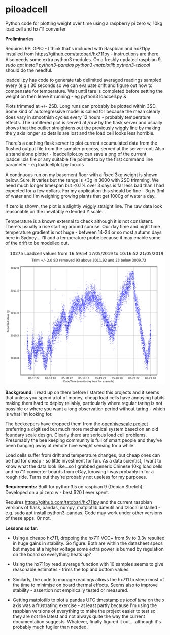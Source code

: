 # piloadcell
Python code for plotting weight over time using a raspberry pi zero w, 10kg load cell and hx711 converter

**Preliminaries**

Requires RPi.GPIO - I think that's included with Raspbian and hx711py installed from
https://github.com/tatobari/hx711py - instructions are there.
Also needs some extra python3 modules. On a freshly updated raspbian 9,
*sudo apt install python3-pandas python3-matplotlib python3-tzlocal*
should do the needful.

loadcell.py has code to generate tab delimited averaged readings sampled every (e.g.) 30 seconds so we can evaluate drift and figure out
how to compensate for temperature. Wait until tare is completed before setting the weight on then leave it running - eg
python3 loadcell.py &

Plots trimmed at +/- 2SD. Long runs can probably be plotted within 3SD. Some kind of autoregressive model is called for
because the mean clearly does vary in smoothish cycles every 12 hours - probably temperature effects.
The unfiltered plot is served at */raw* by the flask server and usually shows that the outlier straightens out the previously
wiggly line by making the y axis longer so details are lost and the load cell looks less horrible.

There's a caching flask server to plot current accumulated data from the flushed output file from the sampler process,
served at the server root. Also a stand alone plotter - loadcellplot.py can save a png of the current loadcell.xls file
or any suitable file pointed to by the first command line parameter - eg loadcellplot.py foo.xls

A continuous run on my basement floor with a fixed 3kg weight is shown below. Sure, it varies but the range is <3g in 3000 with
2SD trimming. We need much longer timespan but <0.1% over 3 days is far less bad than I had expected for a few dollars. For my
application this should be fine - 3g is 3ml of water and I'm weighing growing plants that get 1000g of water a day.

If zero is shown, the plot is a slightly wiggly straight line. The raw data look reasonable on the inevitably extended Y scale.

Temperature is a known external to check although it is not consistent. There's usually a rise starting around sunrise. Our
day time and night time temperature gradient is not huge - between 14-24 or so most autumn days here in Sydney...
I'll add a temperature probe because it may enable some of the drift to be modelled out.

![Example plot](loadcellplot_sample.png)

**Background:**
I read up on them before I started this projects and it seems that unless you spend a lot of money, cheap
load cells have annoying habits making them hard to deploy reliably, particularly where regular taring is not possible
or where you want a long observation period without taring - which is what I'm looking for.

The beekeepers have dropped them from the [openhivescale project](https://github.com/openhivescale/mechanic) preferring a 
digitised but much more mechanical system based on an old foundary scale design. Clearly there are serious load cell problems.
Presumably the bee keeping community is full of smart people and they've been banging away at remote hive weight
sensing for a while.

Load cells suffer from drift and temperature changes, but cheap ones can be had for cheap - so little investment for fun.
As a data scientist, I want to know what the data look like...so I grabbed generic Chinese 10kg load cells and hx711 converter boards from eGay,
knowing I was probably in for a rough ride. Turns out they're probably not useless for my purposes.

**Requirements:**
Built for python3.5 on raspbian 9 (Debian Stretch). Developed on a pi zero w - best $20 I ever spent.

Requires https://github.com/tatobari/hx711py and the current raspbian versions of flask, pandas, numpy, matplotlib
dateutil and tzlocal installed - e.g. sudo apt install python3-pandas. Code may work under other versions of these
apps. Or not.

**Lessons so far:**

* Using a cheapo hx711, dropping the hx711 VCC+ from 5v to 3.3v resulted in huge gains in stability. Go figure. Both are within
the datasheet specs but maybe at a higher voltage some extra power is burned by regulation on the board so everything heats up?

* Using the hx711py read_average function with 10 samples seems to give reasonable estimates - trims the top and bottom values.

* Similarly, the code to manage readings allows the hx711 to sleep most of the time to minimise on board thermal effects. Seems also to
improve stability - assertion not empirically tested or measured.

* Getting matplotlib to plot a pandas UTC timestamp *as local time* on the x axis was a frustrating exercise - at least partly because
I'm using the raspbian versions of everything to make the project easier to test so they are not the latest and not always quite the
way the current documentation suggests. Whatever, finally figured it out....although it's probably much fuglier than needed.
